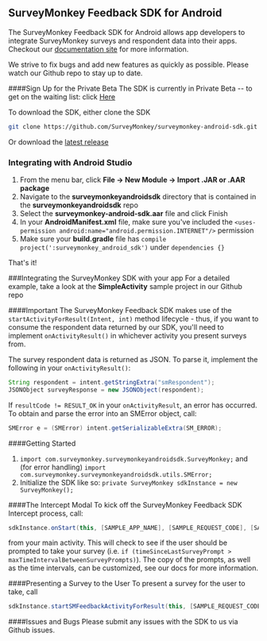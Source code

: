 ## SurveyMonkey Feedback SDK for Android

The SurveyMonkey Feedback SDK for Android allows app developers to integrate SurveyMonkey surveys and respondent data into their apps. Checkout our [documentation site](http://surveymonkey.github.io/surveymonkey-android-sdk/) for more information.

We strive to fix bugs and add new features as quickly as possible. Please watch our Github repo to stay up to date.

####Sign Up for the Private Beta
The SDK is currently in Private Beta -- to get on the waiting list: click [Here](https://surveymonkey.wufoo.com/forms/k1qq7e6o0h1ijz0/)

To download the SDK, either clone the SDK
```bash
git clone https://github.com/SurveyMonkey/surveymonkey-android-sdk.git
```
Or download the [latest release](https://github.com/SurveyMonkey/surveymonkey-android-sdk/releases)

### Integrating with Android Studio

1. From the menu bar, click **File -> New Module -> Import .JAR or .AAR package**
2. Navigate to the **surveymonkeyandroidsdk** directory that is contained in the **surveymonkeyandroidsdk** repo
3. Select the **surveymonkey-android-sdk.aar** file and click Finish
4. In your **AndroidManifest.xml** file, make sure you've included the `<uses-permission android:name="android.permission.INTERNET"/>` permission
5. Make sure your **build.gradle** file has `compile project(':surveymonkey_android_sdk')` under `dependencies {}`

That's it!

###Integrating the SurveyMonkey SDK with your app
For a detailed example, take a look at the **SimpleActivity** sample project in our Github repo


####Important
The SurveyMonkey Feedback SDK makes use of the `startActivityForResult(Intent, int)` method lifecycle - thus, if you want to consume the respondent data returned by our SDK, you'll need to implement `onActivityResult()` in whichever activity you present surveys from.

The survey respondent data is returned as JSON. To parse it, implement the following in your `onActivityResult()`:
```java
String respondent = intent.getStringExtra("smRespondent");
JSONObject surveyResponse = new JSONObject(respondent);
```

If `resultCode != RESULT_OK` in your `onActivityResult`, an error has occurred. To obtain and parse the error into an SMError object, call:
```java
SMError e = (SMError) intent.getSerializableExtra(SM_ERROR);
```

####Getting Started
1. `import com.surveymonkey.surveymonkeyandroidsdk.SurveyMonkey;` and (for error handling)
`import com.surveymonkey.surveymonkeyandroidsdk.utils.SMError;`
2. Initialize the SDK like so: `private SurveyMonkey sdkInstance = new SurveyMonkey();`

####The Intercept Modal
To kick off the SurveyMonkey Feedback SDK Intercept process, call:
```java
sdkInstance.onStart(this, [SAMPLE_APP_NAME], [SAMPLE_REQUEST_CODE], [SAMPLE_SURVEY_HASH]);
```
from your main activity. This will check to see if the user should be prompted to take your survey (i.e. `if (timeSinceLastSurveyPrompt > maxTimeIntervalBetweenSurveyPrompts)`). The copy of the prompts, as well as the time intervals, can be customized, see our docs for more information.


####Presenting a Survey to the User
To present a survey for the user to take, call
```java
sdkInstance.startSMFeedbackActivityForResult(this, [SAMPLE_REQUEST_CODE], [SAMPLE_SURVEY_HASH]);
```

####Issues and Bugs
Please submit any issues with the SDK to us via Github issues.
